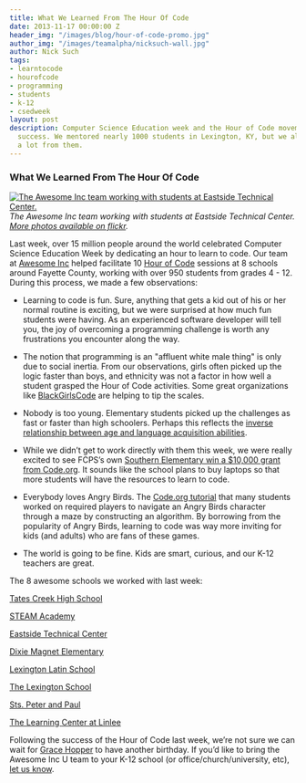 ```yaml
---
title: What We Learned From The Hour Of Code
date: 2013-11-17 00:00:00 Z
header_img: "/images/blog/hour-of-code-promo.jpg"
author_img: "/images/teamalpha/nicksuch-wall.jpg"
author: Nick Such
tags:
- learntocode
- hourofcode
- programming
- students
- k-12
- csedweek
layout: post
description: Computer Science Education week and the Hour of Code movement was a huge
  success. We mentored nearly 1000 students in Lexington, KY, but we also learned
  a lot from them.
---
```


### What We Learned From The Hour Of Code

<a href="http://www.flickr.com/photos/awesomeinc/sets/72157638532676604/"><img src="/images/blog/hour-of-code-team-students.jpg" alt="The Awesome Inc team working with students at Eastside Technical Center." title="The Awesome Inc team working with students at Eastside Technical Center. More photos available on flickr."></a>
_The Awesome Inc team working with students at Eastside Technical Center. [More photos available on flickr](http://www.flickr.com/photos/awesomeinc/sets/72157638532676604/)._

Last week, over 15 million people around the world celebrated Computer Science Education Week by dedicating an hour to learn to code. Our team at [Awesome Inc](http://www.awesomeinc.org/) helped facilitate 10 [Hour of Code](http://www.awesomeincu.com/hourofcode) sessions at 8 schools around Fayette County, working with over 950 students from grades 4 - 12. During this process, we made a few observations:

<!--more-->

* Learning to code is fun. Sure, anything that gets a kid out of his or her normal routine is exciting, but we were surprised at how much fun students were having. As an experienced software developer will tell you, the joy of overcoming a programming challenge is worth any frustrations you encounter along the way.

* The notion that programming is an "affluent white male thing" is only due to social inertia. From our observations, girls often picked up the logic faster than boys, and ethnicity was not a factor in how well a student grasped the Hour of Code activities. Some great organizations like [BlackGirlsCode](http://www.blackgirlscode.com/) are helping to tip the scales.

* Nobody is too young. Elementary students picked up the challenges as fast or faster than high schoolers. Perhaps this reflects the [inverse relationship between age and language acquisition abilities](http://en.wikipedia.org/wiki/Language_acquisition#Sensitive_period).

* While we didn’t get to work directly with them this week, we were really excited to see FCPS’s own [Southern Elementary win a $10,000 grant from Code.org](http://www.fcps.net/news/features/2013-14/hourofcode). It sounds like the school plans to buy laptops so that more students will have the resources to learn to code.

* Everybody loves Angry Birds. The [Code.org tutorial](http://hourofcode.com/co) that many students worked on required players to navigate an Angry Birds character through a maze by constructing an algorithm. By borrowing from the popularity of Angry Birds, learning to code was way more inviting for kids (and adults) who are fans of these games.

* The world is going to be fine. Kids are smart, curious, and our K-12 teachers are great.

The 8 awesome schools we worked with last week:

[Tates Creek High School](http://www.tchs.fcps.net/)

[STEAM Academy](http://www.steam.fcps.net/)

[Eastside Technical Center](http://www.techcenters.fcps.net/eastside/)

[Dixie Magnet Elementary](http://www.dixie.fcps.net/)

[Lexington Latin School](http://www.thelexingtonlatinschool.com/)

[The Lexington School](http://www.thelexingtonschool.org/)

[Sts. Peter and Paul](http://sppslex.org/)

[The Learning Center at Linlee](http://www.tlc.fcps.net/)

Following the success of the Hour of Code last week, we’re not sure we can wait for [Grace Hopper](http://www.engadget.com/2013/12/09/google-doodle-grace-hopper/) to have another birthday. If you’d like to bring the Awesome Inc U team to your K-12 school (or office/church/university, etc), [let us know](http://www.awesomeincu.com/info/).
